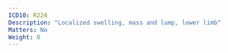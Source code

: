 ```yaml
---
ICD10: R224
Description: "Localized swelling, mass and lump, lower limb"
Matters: No
Weight: 0
---
```

